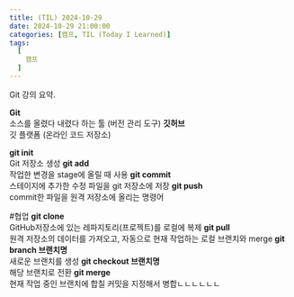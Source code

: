 ```yaml
---
title: (TIL) 2024-10-29
date: 2024-10-29 21:00:00
categories: [캠프, TIL (Today I Learned)]
tags:
  [
    캠프
  ]
---
```


Git 강의 요약.

**Git**   
소스를 올렸다 내렸다 하는 툴 (버전 관리 도구)
**깃허브**  
깃 플랫폼 (온라인 코드 저장소)

**git init**  
Git 저장소 생성
**git add**  
작업한 변경을 stage에 올릴 때 사용
**git commit**  
스테이지에 추가한 수정 파일을 git 저장소에 저장
**git push**  
commit한 파일을 원격 저장소에 올리는 명령어

#협업 
**git clone**   
GitHub저장소에 있는 레파지토리(프로젝트)를 로컬에 복제
**git pull**  
원격 저장소의 데이터를 가져오고, 자동으로 현재 작업하는 로컬 브랜치와 merge
**git branch 브랜치명**  
새로운 브랜치를 생성
**git checkout 브랜치명**  
해당 브랜치로 전환
**git merge**  
현재 작업 중인 브랜치에 합칠 커밋을 지정해서 병합ㄴㄴㄴㄴㄴㄴ


